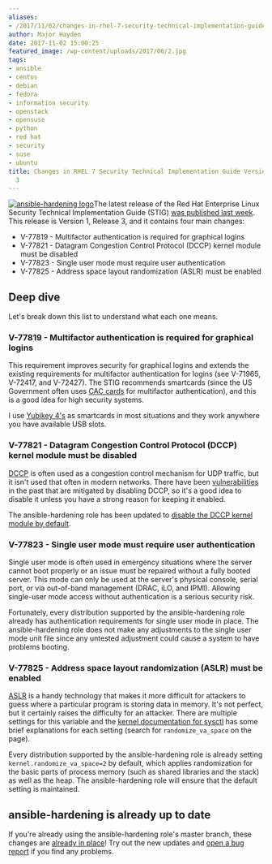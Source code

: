 ```yaml
---
aliases:
- /2017/11/02/changes-in-rhel-7-security-technical-implementation-guide-version-1-release-3/
author: Major Hayden
date: 2017-11-02 15:00:25
featured_image: /wp-content/uploads/2017/06/2.jpg
tags:
- ansible
- centos
- debian
- fedora
- information security
- openstack
- opensuse
- python
- red hat
- security
- suse
- ubuntu
title: Changes in RHEL 7 Security Technical Implementation Guide Version 1, Release
  3
---
```


[<img src="/wp-content/uploads/2017/06/2-300x91.jpg" alt="ansible-hardening logo" width="300" height="91" class="alignright size-medium wp-image-6744" srcset="/wp-content/uploads/2017/06/2-300x91.jpg 300w, /wp-content/uploads/2017/06/2-768x233.jpg 768w, /wp-content/uploads/2017/06/2-1024x311.jpg 1024w" sizes="(max-width: 300px) 100vw, 300px" />][1]The latest release of the Red Hat Enterprise Linux Security Technical Implementation Guide (STIG) [was published last week][2]. This release is Version 1, Release 3, and it contains four main changes:

  * V-77819 - Multifactor authentication is required for graphical logins
  * V-77821 - Datagram Congestion Control Protocol (DCCP) kernel module must be disabled
  * V-77823 - Single user mode must require user authentication
  * V-77825 - Address space layout randomization (ASLR) must be enabled

## Deep dive

Let's break down this list to understand what each one means.

### V-77819 - Multifactor authentication is required for graphical logins

This requirement improves security for graphical logins and extends the existing requirements for multifactor authentication for logins (see V-71965, V-72417, and V-72427). The STIG recommends smartcards (since the US Government often uses [CAC cards][3] for multifactor authentication), and this is a good idea for high security systems.

I use [Yubikey 4's][4] as smartcards in most situations and they work anywhere you have available USB slots.

### V-77821 - Datagram Congestion Control Protocol (DCCP) kernel module must be disabled

[DCCP][5] is often used as a congestion control mechanism for UDP traffic, but it isn't used that often in modern networks. There have been [vulnerabilities][6] in the past that are mitigated by disabling DCCP, so it's a good idea to disable it unless you have a strong reason for keeping it enabled.

The ansible-hardening role has been updated to [disable the DCCP kernel module by default][7].

### V-77823 - Single user mode must require user authentication

Single user mode is often used in emergency situations where the server cannot boot properly or an issue must be repaired without a fully booted server. This mode can only be used at the server's physical console, serial port, or via out-of-band management (DRAC, iLO, and IPMI). Allowing single-user mode access without authentication is a serious security risk.

Fortunately, every distribution supported by the ansible-hardening role already has authentication requirements for single user mode in place. The ansible-hardening role does not make any adjustments to the single user mode unit file since any untested adjustment could cause a system to have problems booting.

### V-77825 - Address space layout randomization (ASLR) must be enabled

[ASLR][8] is a handy technology that makes it more difficult for attackers to guess where a particular program is storing data in memory. It's not perfect, but it certainly raises the difficulty for an attacker. There are multiple settings for this variable and the [kernel documentation for sysctl][9] has some brief explanations for each setting (search for `randomize_va_space` on the page).

Every distribution supported by the ansible-hardening role is already setting `kernel.randomize_va_space=2` by default, which applies randomization for the basic parts of process memory (such as shared libraries and the stack) as well as the heap. The ansible-hardening role will ensure that the default setting is maintained.

## ansible-hardening is already up to date

If you're already using the ansible-hardening role's master branch, these changes are [already in place][10]! Try out the new updates and [open a bug report][11] if you find any problems.

 [1]: /wp-content/uploads/2017/06/2.jpg
 [2]: https://public.cyber.mil/stigs/
 [3]: https://en.wikipedia.org/wiki/Common_Access_Card
 [4]: https://www.yubico.com/products/yubikey-hardware/yubikey4/
 [5]: https://en.wikipedia.org/wiki/Datagram_Congestion_Control_Protocol
 [6]: https://threatpost.com/impact-of-new-linux-kernel-dccp-vulnerability-limited/123863/
 [7]: https://docs.openstack.org/ansible-hardening/latest/rhel7/domains/kernel.html#v-77821
 [8]: https://en.wikipedia.org/wiki/Address_space_layout_randomization
 [9]: https://www.kernel.org/doc/Documentation/sysctl/kernel.txt
 [10]: https://github.com/openstack/ansible-hardening/commit/782bb48c14c03aedaefcaf421fd5935ef5f561b8
 [11]: https://bugs.launchpad.net/openstack-ansible/+filebug